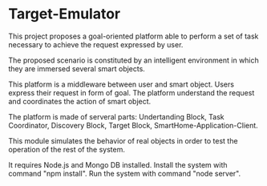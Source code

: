 # Target-Emulator

This project proposes a goal-oriented platform able to perform a set of task necessary to achieve the request expressed by user.

The proposed scenario is constituted by an intelligent environment in which they are immersed several smart objects.

This platform is a middleware between user and smart object. Users express their request in form of goal. The platform understand the request and coordinates the action of smart object.

The platform is made of serveral parts: Undertanding Block, Task Coordinator, Discovery Block, Target Block, SmartHome-Application-Client.

This module simulates the behavior of real objects in order to test the operation of the rest of the system.

It requires Node.js and Mongo DB installed. 
Install the system with command "npm install". 
Run the system with command "node server".
